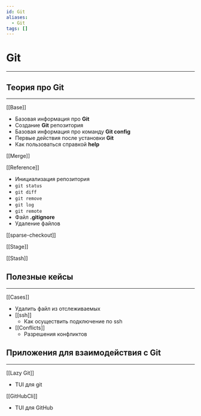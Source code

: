 ```yaml
---
id: Git
aliases:
  - Git
tags: []
---
```


# Git
---

## Теория про **Git**
---
[[Base]]
- Базовая информация про **Git**
- Создание **Git** репозитория
- Базовая информация про команду **Git config**
- Первые действия после установки **Git**
- Как пользоваться справкой **help**

[[Merge]]

[[Reference]]
- Инициализация репозитория
- `git status`
- `git diff`
- `git remove`
- `git log`
- `git remote`
- Файл **.gitignore**
- Удаление файлов

[[sparse-checkout]]

[[Stage]]

[[Stash]]

## Полезные кейсы
---
[[Cases]]
- Удалить файл из отслеживаемых
- [[ssh]]
    - Как осуществить подключение по ssh
- [[Conflicts]]
    - Разрешения конфликтов


## Приложения для взаимодействия с **Git**
---
[[Lazy Git]]
- TUI для git

[[GitHubCli]]
- TUI для GitHub
